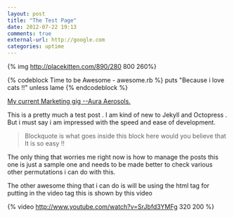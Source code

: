 ```yaml
---
layout: post
title: "The Test Page"
date: 2012-07-22 19:13
comments: true
external-url: http://google.com
categories: uptime
---
```


{% img http://placekitten.com/890/280 800 260%}


{% codeblock Time to be Awesome - awesome.rb %}
puts "Because i love cats !!" unless lame
{% endcodeblock %}

[My current Marketing gig --Aura Aerosols.](http://auraaerosols.in)

This is a pretty much a test post . I am kind of new to Jekyll and Octopress . But i must say i am impressed with the speed and ease of development. 

> Blockquote is what goes
> inside this block here
> would you believe that
> It is so easy !!

The only thing that worries me right now is how to manage the posts this one is just a sample one and needs to be made better to check various other permutations i can do with this.

The other awesome thing that i can do is will be using the html tag for putting in the video tag this is shown by this video

{% video http://www.youtube.com/watch?v=SrJbfd3YMFg 320 200 %}

